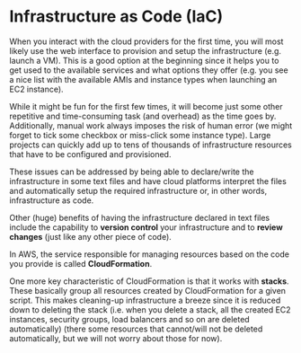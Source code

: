 # Infrastructure as Code (IaC)

When you interact with the cloud providers for the first time, you will most likely use the web interface to provision and setup the infrastructure (e.g. launch a VM). This is a good option at the beginning since it helps you to get used to the available services and what options they offer (e.g. you see a nice list with the available AMIs and instance types when launching an EC2 instance).

While it might be fun for the first few times, it will become just some other repetitive and time-consuming task (and overhead) as the time goes by. Additionally, manual work always imposes the risk of human error (we might forget to tick some checkbox or miss-click some instance type). Large projects can quickly add up to tens of thousands of infrastructure resources that have to be configured and provisioned.

These issues can be addressed by being able to declare/write the infrastructure in some text files and have cloud platforms interpret the files and automatically setup the required infrastructure or, in other words, infrastructure as code.

Other (huge) benefits of having the infrastructure declared in text files include the capability to **version control** your infrastructure and to **review changes** (just like any other piece of code).

In AWS, the service responsible for managing resources based on the code you provide is called **CloudFormation**.

One more key characteristic of CloudFormation is that it works with **stacks**. These basically group all resources created by CloudFormation for a given script. This makes cleaning-up infrastructure a breeze since it is reduced down to deleting the stack (i.e. when you delete a stack, all the created EC2 instances, security groups, load balancers and so on are deleted automatically) (there some resources that cannot/will not be deleted automatically, but we will not worry about those for now).
